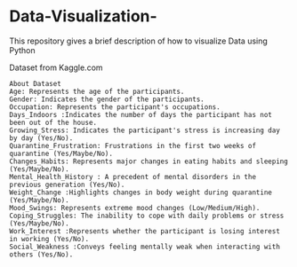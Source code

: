 # Data-Visualization-
This repository gives a brief description of how to visualize Data using Python

 Dataset from Kaggle.com

	About Dataset
	Age: Represents the age of the participants.	
	Gender: Indicates the gender of the participants.
	Occupation: Represents the participant's occupations.
	Days_Indoors :Indicates the number of days the participant has not been out of the house.
	Growing_Stress: Indicates the participant's stress is increasing day by day (Yes/No).
	Quarantine_Frustration: Frustrations in the first two weeks of quarantine (Yes/Maybe/No).
	Changes_Habits: Represents major changes in eating habits and sleeping (Yes/Maybe/No).
	Mental_Health_History : A precedent of mental disorders in the previous generation (Yes/No).
	Weight_Change :Highlights changes in body weight during quarantine (Yes/Maybe/No).
	Mood_Swings: Represents extreme mood changes (Low/Medium/High).
	Coping_Struggles: The inability to cope with daily problems or stress (Yes/Maybe/No).
	Work_Interest :Represents whether the participant is losing interest in working (Yes/No).
	Social_Weakness :Conveys feeling mentally weak when interacting with others (Yes/No).
	
